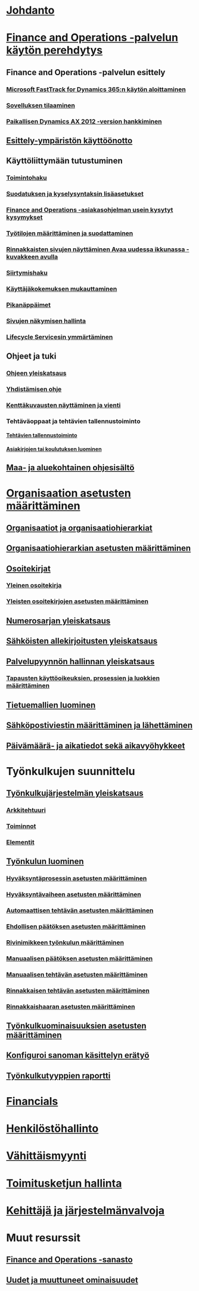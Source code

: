 # [Johdanto](index.md)

# [Finance and Operations -palvelun käytön perehdytys](get-started/onboarding-home.md)
## Finance and Operations -palvelun esittely
### [Microsoft FastTrack for Dynamics 365:n käytön aloittaminen](get-started/fasttrack-dynamics-365-overview.md)
### [Sovelluksen tilaaminen](/dynamics365/unified-operations/dev-itpro/dev-tools/sign-up-preview-subscription?toc=/dynamics365/unified-operations/fin-and-ops/toc.json)
### [Paikallisen Dynamics AX 2012 -version hankkiminen](/dynamics365/unified-operations/dev-itpro/deployment/csp-download-customersource?toc=/dynamics365/unified-operations/fin-and-ops/toc.json)
## [Esittely-ympäristön käyttöönotto](/dynamics365/unified-operations/dev-itpro/deployment/deploy-demo-environment?toc=/dynamics365/unified-operations/fin-and-ops/toc.json)

## Käyttöliittymään tutustuminen
### [Toimintohaku](get-started/action-search.md)
### [Suodatuksen ja kyselysyntaksin lisäasetukset](get-started/advanced-filtering-query-options.md)
### [Finance and Operations -asiakasohjelman usein kysytyt kysymykset](get-started/client-faq.md)
### [Työtilojen määrittäminen ja suodattaminen](get-started/configure-filter-workspaces.md)
### [Rinnakkaisten sivujen näyttäminen Avaa uudessa ikkunassa -kuvakkeen avulla](get-started/display-pages-side-by-side.md)
### [Siirtymishaku](get-started/navigation-search.md)
### [Käyttäjäkokemuksen mukauttaminen](get-started/personalize-user-experience.md)
### [Pikanäppäimet](get-started/shortcut-keys.md)
### [Sivujen näkymisen hallinta](get-started/window-management.md)
### [Lifecycle Servicesin ymmärtäminen](/dynamics365/unified-operations/dev-itpro/lifecycle-services/lcs-works-lcs?toc=/dynamics365/unified-operations/fin-and-ops/toc.json)

## Ohjeet ja tuki
### [Ohjeen yleiskatsaus](/dynamics365/unified-operations/dev-itpro/get-started/help-overview?toc=/dynamics365/unified-operations/fin-and-ops/toc.json)
### [Yhdistämisen ohje](/dynamics365/unified-operations/dev-itpro/get-started/help-connect?toc=/dynamics365/unified-operations/fin-and-ops/toc.json)
### [Kenttäkuvausten näyttäminen ja vienti](get-started/view-export-field-descriptions.md)

### Tehtäväoppaat ja tehtävien tallennustoiminto
#### [Tehtävien tallennustoiminto](/dynamics365/unified-operations/dev-itpro/user-interface/task-recorder?toc=/dynamics365/unified-operations/fin-and-ops/toc.json)
#### [Asiakirjojen tai koulutuksen luominen](/dynamics365/unified-operations/dev-itpro/user-interface/task-recorder?toc=/dynamics365/unified-operations/fin-and-ops/toc.json)

## [Maa- ja aluekohtainen ohjesisältö](/dynamics365/unified-operations/dev-itpro/lcs-solutions/country-region?toc=/dynamics365/unified-operations/fin-and-ops/toc.json)

# [Organisaation asetusten määrittäminen](organization-administration/organization-administration-home-page.md)
## [Organisaatiot ja organisaatiohierarkiat](organization-administration/organizations-organizational-hierarchies.md)
## [Organisaatiohierarkian asetusten määrittäminen](organization-administration/plan-organizational-hierarchy.md)
## [Osoitekirjat](organization-administration/qa-address-books.md)
### [Yleinen osoitekirja](organization-administration/overview-global-address-book.md)
### [Yleisten osoitekirjojen asetusten määrittäminen](organization-administration/plan-configuration-global-address-book-additional-address-books.md)
## [Numerosarjan yleiskatsaus](organization-administration/number-sequence-overview.md)
## [Sähköisten allekirjoitusten yleiskatsaus](organization-administration/electronic-signature-overview.md)
## [Palvelupyynnön hallinnan yleiskatsaus](organization-administration/cases.md)
### [Tapausten käyttöoikeuksien, prosessien ja luokkien määrittäminen](organization-administration/plan-case-management.md)
## [Tietuemallien luominen](organization-administration/record-templates.md)
## [Sähköpostiviestin määrittäminen ja lähettäminen](organization-administration/configure-email.md)
## [Päivämäärä- ja aikatiedot sekä aikavyöhykkeet](organization-administration/date-time-zones.md)

# Työnkulkujen suunnittelu
## [Työnkulkujärjestelmän yleiskatsaus](organization-administration/overview-workflow-system.md)
### [Arkkitehtuuri](organization-administration/workflow-system-architecture.md)
### [Toiminnot](organization-administration/workflow-actions.md)
### [Elementit](organization-administration/workflow-elements.md)
## [Työnkulun luominen](organization-administration/create-workflow.md)
### [Hyväksyntäprosessin asetusten määrittäminen](organization-administration/configure-approval-process-workflow.md)
### [Hyväksyntävaiheen asetusten määrittäminen](organization-administration/configure-approval-step-workflow.md)
### [Automaattisen tehtävän asetusten määrittäminen](organization-administration/configure-automated-task-workflow.md)
### [Ehdollisen päätöksen asetusten määrittäminen](organization-administration/configure-conditional-decision-workflow.md)
### [Rivinimikkeen työnkulun määrittäminen](organization-administration/configure-line-item-workflow.md)
### [Manuaalisen päätöksen asetusten määrittäminen](organization-administration/configure-manual-decision-workflow.md)
### [Manuaalisen tehtävän asetusten määrittäminen](organization-administration/configure-manual-task-workflow.md)
### [Rinnakkaisen tehtävän asetusten määrittäminen](organization-administration/configure-parallel-activity-workflow.md)
### [Rinnakkaishaaran asetusten määrittäminen](organization-administration/configure-parallel-branch-workflow.md)
## [Työnkulkuominaisuuksien asetusten määrittäminen](organization-administration/configure-workflow-properties.md)
## [Konfiguroi sanoman käsittelyn erätyö](organization-administration/workflow-batch-job-critical.md)
## [Työnkulkutyyppien raportti](organization-administration/workflow-types-report.md)

# [Financials](/dynamics365/unified-operations/financials/index)

# [Henkilöstöhallinto](/dynamics365/unified-operations/talent/index)

# [Vähittäismyynti](/dynamics365/unified-operations/retail/index)

# [Toimitusketjun hallinta](/dynamics365/unified-operations/supply-chain/index)

# [Kehittäjä ja järjestelmänvalvoja](/dynamics365/unified-operations/dev-itpro/index)

# Muut resurssit
## [Finance and Operations -sanasto](get-started/glossary.md)
## [Uudet ja muuttuneet ominaisuudet](/dynamics365/unified-operations/dev-itpro/get-started/whats-new-changed?toc=/dynamics365/unified-operations/fin-and-ops/toc.json)

